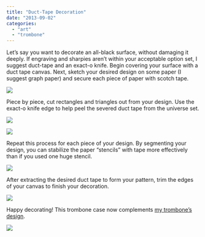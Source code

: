 ```yaml
---
title: "Duct-Tape Decoration"
date: "2013-09-02"
categories: 
  - "art"
  - "trombone"
---
```


Let’s say you want to decorate an all-black surface, without damaging it deeply. If engraving and sharpies aren’t within your acceptable option set, I suggest duct-tape and an exact-o knife. Begin covering your surface with a duct tape canvas. Next, sketch your desired design on some paper (I suggest graph paper) and secure each piece of paper with scotch tape.

[![](/wp-content/uploads/2013/09/20130902_120049.jpg)](/wp-content/uploads/2013/09/20130902_120049.jpg)

Piece by piece, cut rectangles and triangles out from your design. Use the exact-o knife edge to help peel the severed duct tape from the universe set.

[![](/wp-content/uploads/2013/09/20130902_120306.jpg)](/wp-content/uploads/2013/09/20130902_120306.jpg)

[![](/wp-content/uploads/2013/09/20130902_1203321.jpg)](/wp-content/uploads/2013/09/20130902_1203321.jpg)

Repeat this process for each piece of your design. By segmenting your design, you can stabilize the paper “stencils” with tape more effectively than if you used one huge stencil.

[![](/wp-content/uploads/2013/09/20130902_120619.jpg)](/wp-content/uploads/2013/09/20130902_120619.jpg)

After extracting the desired duct tape to form your pattern, trim the edges of your canvas to finish your decoration.

[![](/wp-content/uploads/2013/09/20130902_121852.jpg)](/wp-content/uploads/2013/09/20130902_121852.jpg)

Happy decorating! This trombone case now complements [my trombone’s design](/trombone-bell-decoration/).

[![](/wp-content/uploads/2013/09/screenshot-from-2013-09-02-12-35-35-300x225.png)](/wp-content/uploads/2013/09/screenshot-from-2013-09-02-12-35-35.png)
